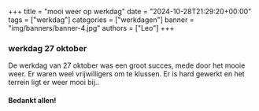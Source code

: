 +++
title = "mooi weer op werkdag"
date = "2024-10-28T21:29:20+00:00"
tags = ["werkdag"]
categories = ["werkdagen"]
banner = "img/banners/banner-4.jpg"
authors = ["Leo"]
+++

### werkdag 27 oktober

De werkdag van 27 oktober was een groot succes, mede door het mooie weer. Er waren weel vrijwilligers om te klussen. Er is hard gewerkt en het terrein ligt er weer mooi bij..

#### Bedankt allen!
